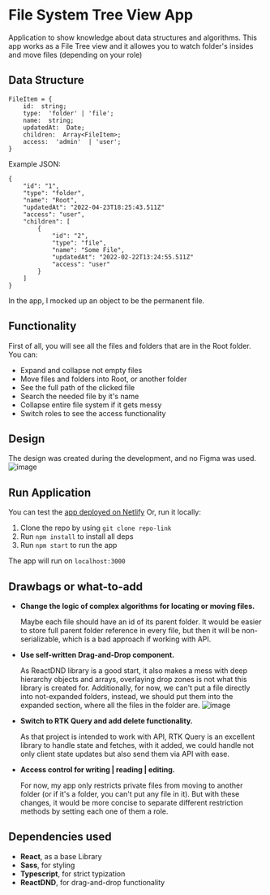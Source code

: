 
# File System Tree View App
Application to show knowledge about data structures and algorithms. This app works as a File Tree view and it allowes you to watch folder's insides and move files (depending on your role)

## Data Structure

    FileItem = {
    	id:  string;
    	type:  'folder' | 'file';
    	name:  string;
    	updatedAt:  Date;
    	children:  Array<FileItem>;
    	access:  'admin'  | 'user';
    }
Example JSON:

	{
		"id": "1",
		"type": "folder",
		"name": "Root",
		"updatedAt": "2022-04-23T18:25:43.511Z"
		"access": "user",
		"children": [
			{
				"id": "2",
				"type": "file",
				"name": "Some File",
				"updatedAt": "2022-02-22T13:24:55.511Z"
				"access": "user"
			}
		]
	}

In the app, I mocked up an object to be the permanent file.

## Functionality

First of all, you will see all the files and folders that are in the Root folder.
You can:

 - Expand and collapse not empty files
 - Move files and folders into Root, or another folder
 - See the full path of the clicked file
 - Search the needed file by it's name
 - Collapse entire file system if it gets messy
 - Switch roles to see the access functionality

## Design

The design was created during the development, and no Figma was used.
![image](https://github.com/sayonara213/tree-view-main/assets/79828791/d2c9de1a-9dc4-4732-b7fb-22fa6d4d600e)

## Run Application

You can test the [app deployed on Netlify](https://silver-eclair-961390.netlify.app/)
Or, run it locally:

 1. Clone the repo by using `git clone repo-link`
 2. Run `npm install` to install all deps
 3. Run `npm start` to run the app

The app will run on `localhost:3000`

## Drawbags or what-to-add

 - **Change the logic of complex algorithms for locating or moving files.**
   
	Maybe each file should have an id of its parent folder. It would be easier to store full parent folder reference in every file, but then it will be non-serializable, which is a bad approach if working with API.
	
 - **Use self-written Drag-and-Drop component.**
   
	 As ReactDND library is a good start, it also makes a mess with deep hierarchy objects and arrays, overlaying drop zones is not what this library is created for. Additionally, for now, we can't put a file directly into not-expanded folders, instead, we should put them into the expanded section, where all the files in the folder are.
![image](https://github.com/sayonara213/tree-view-main/assets/79828791/958e0fa4-6f2f-4f63-b487-c873e1bfdde0)

	 
 - **Switch to RTK Query and add delete functionality.**
   
	 As that project is intended to work with API, RTK Query is an excellent library to handle state and fetches, with it added, we could handle not only client state updates but also send them via API with ease.
	 
 - **Access control for writing | reading | editing.**
   
	For now, my app only restricts private files from moving to another folder (or if it's a folder, you can't put any file in it). But with these changes, it would be more concise to separate different restriction methods by setting each one of them a role.
	 
## Dependencies used
 - **React**, as a base Library
 - **Sass**, for styling
 - **Typescript**, for strict typization
 - **ReactDND**, for drag-and-drop functionality

